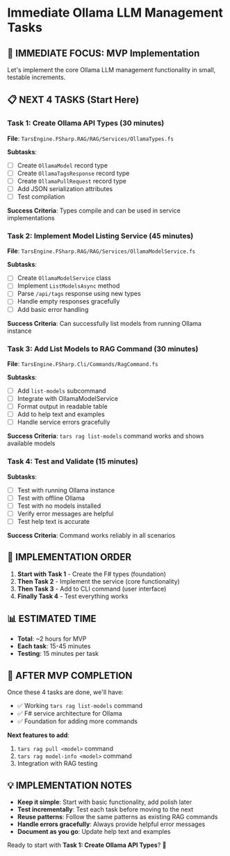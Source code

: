 ﻿# Immediate Ollama LLM Management Tasks

## 🎯 **IMMEDIATE FOCUS: MVP Implementation**

Let's implement the core Ollama LLM management functionality in small, testable increments.

## 📋 **NEXT 4 TASKS (Start Here)**

### **Task 1: Create Ollama API Types (30 minutes)**
**File**: `TarsEngine.FSharp.RAG/RAG/Services/OllamaTypes.fs`

**Subtasks**:
- [ ] Create `OllamaModel` record type
- [ ] Create `OllamaTagsResponse` record type  
- [ ] Create `OllamaPullRequest` record type
- [ ] Add JSON serialization attributes
- [ ] Test compilation

**Success Criteria**: Types compile and can be used in service implementations

### **Task 2: Implement Model Listing Service (45 minutes)**
**File**: `TarsEngine.FSharp.RAG/RAG/Services/OllamaModelService.fs`

**Subtasks**:
- [ ] Create `OllamaModelService` class
- [ ] Implement `ListModelsAsync` method
- [ ] Parse `/api/tags` response using new types
- [ ] Handle empty responses gracefully
- [ ] Add basic error handling

**Success Criteria**: Can successfully list models from running Ollama instance

### **Task 3: Add List Models to RAG Command (30 minutes)**
**File**: `TarsEngine.FSharp.Cli/Commands/RagCommand.fs`

**Subtasks**:
- [ ] Add `list-models` subcommand
- [ ] Integrate with OllamaModelService
- [ ] Format output in readable table
- [ ] Add to help text and examples
- [ ] Handle service errors gracefully

**Success Criteria**: `tars rag list-models` command works and shows available models

### **Task 4: Test and Validate (15 minutes)**

**Subtasks**:
- [ ] Test with running Ollama instance
- [ ] Test with offline Ollama
- [ ] Test with no models installed
- [ ] Verify error messages are helpful
- [ ] Test help text is accurate

**Success Criteria**: Command works reliably in all scenarios

## 🚀 **IMPLEMENTATION ORDER**

1. **Start with Task 1** - Create the F# types (foundation)
2. **Then Task 2** - Implement the service (core functionality)  
3. **Then Task 3** - Add to CLI command (user interface)
4. **Finally Task 4** - Test everything works

## 📊 **ESTIMATED TIME**
- **Total**: ~2 hours for MVP
- **Each task**: 15-45 minutes
- **Testing**: 15 minutes per task

## 🎯 **AFTER MVP COMPLETION**

Once these 4 tasks are done, we'll have:
- ✅ Working `tars rag list-models` command
- ✅ F# service architecture for Ollama
- ✅ Foundation for adding more commands

**Next features to add**:
1. `tars rag pull <model>` command
2. `tars rag model-info <model>` command  
3. Integration with RAG testing

## 💡 **IMPLEMENTATION NOTES**

- **Keep it simple**: Start with basic functionality, add polish later
- **Test incrementally**: Test each task before moving to the next
- **Reuse patterns**: Follow the same patterns as existing RAG commands
- **Handle errors gracefully**: Always provide helpful error messages
- **Document as you go**: Update help text and examples

Ready to start with **Task 1: Create Ollama API Types**? 🚀
